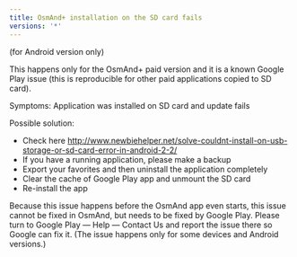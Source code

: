 ```yaml
---
title: OsmAnd+ installation on the SD card fails
versions: '*'
---
```


(for Android version only)

This happens only for the OsmAnd+ paid version and it is a known Google
Play issue (this is reproducible for other paid applications copied to
SD card).

Symptoms: Application was installed on SD card and update fails

Possible solution:

-   Check here
    http://www.newbiehelper.net/solve-couldnt-install-on-usb-storage-or-sd-card-error-in-android-2-2/
-   If you have a running application, please make a backup
-   Export your favorites and then uninstall the application completely
-   Clear the cache of Google Play app and unmount the SD card
-   Re-install the app

Because this issue happens before the OsmAnd app even starts, this issue
cannot be fixed in OsmAnd, but needs to be fixed by Google Play. Please
turn to Google Play — Help — Contact Us and report the issue there so
Google can fix it. (The issue happens only for some devices and Android
versions.)
